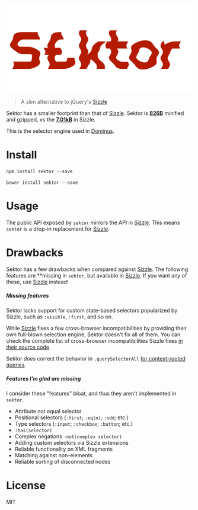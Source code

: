 ![sektor.png][5]

> A slim alternative to jQuery's [Sizzle][1]

Sektor has a smaller footprint than that of [Sizzle][1]. <span>Sektor is [**826B**][3]</span> minified and gzipped, vs <span>the [**7.01kB**][2] in Sizzle</span>.

This is the selector engine used in [Dominus][4].

# Install

```shell
npm install sektor --save
```

```shell
bower install sektor --save
```

# Usage

The public API exposed by `sektor` mirrors the API in [Sizzle][1]. This means `sektor` is a drop-in replacement for [Sizzle][1].

# Drawbacks

Sektor has a few drawbacks when compared against [Sizzle][1]. The following features are **missing in `sektor`, but available in [Sizzle][1]. If you want any of these, use [Sizzle][1] instead!

##### Missing features

Sektor lacks support for custom state-based selectors popularized by Sizzle, such as `:visible`, `:first`, and so on.

While [Sizzle][1] fixes a few cross-browser incompatibilities by providing their own full-blown selection engine, Sektor doesn't fix all of them. You can check the complete list of cross-browser incompatibilities Sizzle fixes [in their source code][6].

Sektor _does_ correct the behavior in `.querySelectorAll` [for context-rooted queries][7].

##### Features I'm glad are missing

I consider these "features" bloat, and thus they aren't implemented in `sektor`.

* Attribute not equal selector
* Positional selectors (`:first`; `:eq(n)`; `:odd`; etc.)
* Type selectors (`:input`; `:checkbox`; `:button`; etc.)
* `:has(selector)`
* Complex negations `:not(complex selector)`
* Adding custom selectors via Sizzle extensions
* Reliable functionality on XML fragments
* Matching against non-elements
* Reliable sorting of disconnected nodes

# License

MIT

[1]: https://github.com/jquery/sizzle
[2]: https://github.com/jquery/sizzle/blob/master/dist/sizzle.min.js
[3]: https://github.com/bevacqua/sektor/blob/master/dist/sektor.min.js
[4]: https://github.com/bevacqua/dominus
[5]: https://raw.githubusercontent.com/bevacqua/sektor/master/resources/sektor.png
[6]: https://github.com/jquery/sizzle/blob/5bc4454a18b859025cbb8480c70bd3b7ec623ac0/src/sizzle.js#L602-L676
[7]: http://ejohn.org/blog/thoughts-on-queryselectorall/
